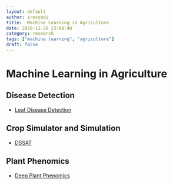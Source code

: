 ```yaml
---
layout: default
author: irosyadi
title:  Machine Learning in Agriculture
date: 2020-12-20 22:08:48
category: research
tags: ["machine learning", "agriculture"]
draft: false
---
```


# Machine Learning in Agriculture

## Disease Detection
- [Leaf Disease Detection ](https://changelog.com/practicalai/3)

## Crop Simulator and Simulation
- [DSSAT](https://dssat.net/)

## Plant Phenomics
- [Deep Plant Phenomics](https://deep-plant-phenomics.readthedocs.io/en/latest/)